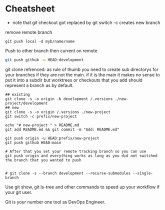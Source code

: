 # Cheatsheet
- note that git checkout got replaced by git switch -c creates new branch

remove remote branch
```
git push local -d myb/name/name
```

Push to other branch then current on remote
```sh
git push github -u HEAD:development
```

git clone refrenced:
as rule of thumb you need to create sub directorys for your branches if they are not the main. 
if it is the main it makes no sense to put it into a subdir but worktrees or checkouts that you add
should represent a branch as by default. 
```
## existing
git clone -s -o origin -b development /.versions ./new-project/development
## new
git clone -s -o origin /.versions ./new-project
git switch -c prefix/new-project

echo "# new-project " > README.md
git add README.md && git commit -m "Add: README.md"

git push origin -u HEAD:prefix/new-project
git push github HEAD:main

# After that you set your remote tracking branch so you can use 
git push origin and everything works as long as you did not switched the branch that you wanted to push


# git clone -s --branch development --recurse-submodules --single-branch
```

Use git show, git ls-tree and other commands to speed up your workflow if your git user.

Git is your number one tool as DevOps Engineer.




